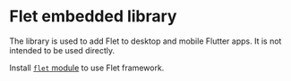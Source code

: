 # Flet embedded library

The library is used to add Flet to desktop and mobile Flutter apps. It is not intended to be used directly.

Install [`flet` module](https://pypi.org/project/flet/) to use Flet framework.